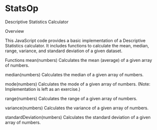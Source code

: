 # StatsOp


Descriptive Statistics Calculator

Overview

This JavaScript code provides a basic implementation of a Descriptive Statistics calculator. It includes functions to calculate the mean, median, range, variance, and standard deviation of a given dataset.

Functions
mean(numbers)
Calculates the mean (average) of a given array of numbers.

median(numbers)
Calculates the median of a given array of numbers.

mode(numbers)
Calculates the mode of a given array of numbers. (Note: Implementation is left as an exercise.)

range(numbers)
Calculates the range of a given array of numbers.

variance(numbers)
Calculates the variance of a given array of numbers.

standardDeviation(numbers)
Calculates the standard deviation of a given array of numbers.
